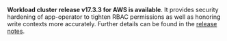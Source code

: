 **Workload cluster release v17.3.3 for AWS is available**. It provides security hardening of app-operator to tighten RBAC permissions as well as honoring write contexts more accurately. Further details can be found in the [release notes](https://docs.giantswarm.io/changes/workload-cluster-releases-aws/releases/aws-v17.3.3/).
